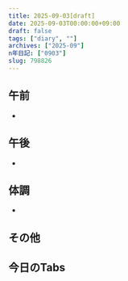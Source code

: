 ```yaml
---
title: 2025-09-03[draft]
date: 2025-09-03T00:00:00+09:00
draft: false
tags: ["diary", ""]
archives: ["2025-09"]
n年日記: ["0903"]
slug: 798826
---
```

## 午前
- 
## 午後
- 
## 体調
- 
## その他
## 今日のTabs
